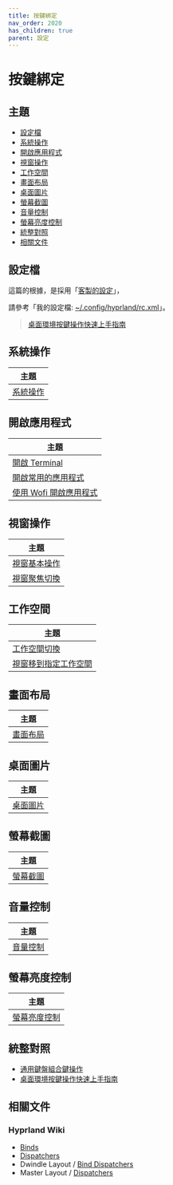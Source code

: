 ```yaml
---
title: 按鍵綁定
nav_order: 2020
has_children: true
parent: 設定
---
```



# 按鍵綁定


## 主題

* [設定檔](#設定檔)
* [系統操作](#系統操作)
* [開啟應用程式](#開啟應用程式)
* [視窗操作](#視窗操作)
* [工作空間](#工作空間)
* [畫面布局](#畫面布局)
* [桌面圖片](#桌面圖片)
* [螢幕截圖](#螢幕截圖)
* [音量控制](#音量控制)
* [螢幕亮度控制](#螢幕亮度控制)
* [統整對照](#統整對照)
* [相關文件](#相關文件)


## 設定檔

這篇的根據，是採用「[客製的設定](https://github.com/samwhelp/note-about-hyprland/tree/gh-pages/_demo/config/hyprland-config/main)」，

請參考「我的設定檔: [~/.config/hyprland/rc.xml](https://github.com/samwhelp/note-about-hyprland/blob/gh-pages/_demo/config/hyprland-config/main/hyprland.conf)」。


> [桌面環境按鍵操作快速上手指南](https://samwhelp.github.io/system-modeling/read/zh_tw/quick-start)


## 系統操作

| 主題 |
| --- |
| [系統操作](keybind/system-control) |


## 開啟應用程式

| 主題 |
| --- |
| [開啟 Terminal](keybind/application-launch-terminal) |
| [開啟常用的應用程式](keybind/application-launch-favorite) |
| [使用 Wofi 開啟應用程式](keybind/application-launch-wofi) |


## 視窗操作

| 主題 |
| --- |
| [視窗基本操作](keybind/window-control) |
| [視窗聚焦切換](keybind/window-focus) |


## 工作空間

| 主題 |
| --- |
| [工作空間切換](keybind/workspace-switch) |
| [視窗移到指定工作空間](keybind/window-move-to-workspace) |


## 畫面布局

| 主題 |
| --- |
| [畫面布局](keybind/layout-control) |


## 桌面圖片

| 主題 |
| --- |
| [桌面圖片](keybind/wallpaper-control) |


## 螢幕截圖

| 主題 |
| --- |
| [螢幕截圖](keybind/screenshot-control) |


## 音量控制

| 主題 |
| --- |
| [音量控制](keybind/volume-control) |


## 螢幕亮度控制

| 主題 |
| --- |
| [螢幕亮度控制](keybind/monitor-brightness-control) |


## 統整對照

* [通用鍵盤組合鍵操作](https://samwhelp.github.io/system-modeling/read/zh_tw/spec-keybind-common)
* [桌面環境按鍵操作快速上手指南](https://samwhelp.github.io/system-modeling/read/zh_tw/quick-start)


## 相關文件

### Hyprland Wiki

* [Binds](https://wiki.hyprland.org/Configuring/Binds/)
* [Dispatchers](https://wiki.hyprland.org/Configuring/Dispatchers/)
* Dwindle Layout / [Bind Dispatchers](https://wiki.hyprland.org/Configuring/Dwindle-Layout/#bind-dispatchers)
* Master Layout / [Dispatchers](https://wiki.hyprland.org/Configuring/Master-Layout/#dispatchers)
